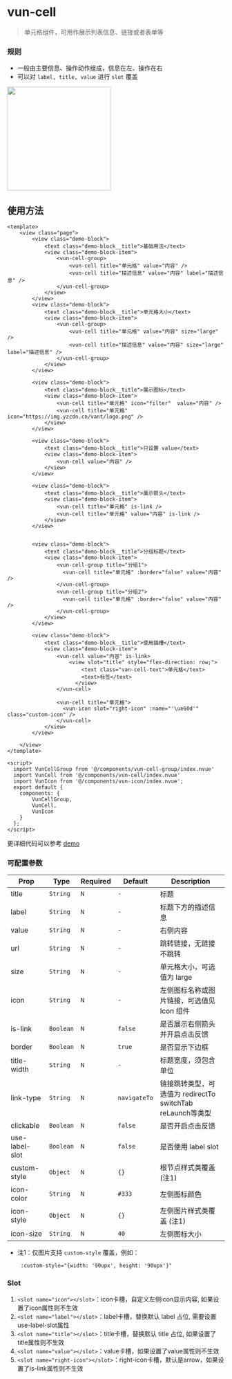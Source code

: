 # vun-cell 

>  单元格组件，可用作展示列表信息、链接或者表单等  

### 规则
  - 一般由主要信息、操作动作组成，信息在左、操作在右
  - 可以对 `label, title, value` 进行 `slot` 覆盖
  
<img src="https://github.com/wasdokij/vant-uni-nvue/blob/master/static/gif/cell.gif?raw=true" width="240"/>

## 使用方法

```vue
<template>
	<view class="page">
		<view class="demo-block">
			<text class="demo-block__title">基础用法</text>
			<view class="demo-block-item">
				<vun-cell-group>
					<vun-cell title="单元格" value="内容" />
					<vun-cell title="描述信息" value="内容" label="描述信息" />
				</vun-cell-group>
			</view>
		</view>
		<view class="demo-block">
			<text class="demo-block__title">单元格大小</text>
			<view class="demo-block-item">
				<vun-cell-group>
					<vun-cell title="单元格" value="内容" size="large" />
					<vun-cell title="描述信息" value="内容" size="large" label="描述信息" />
				</vun-cell-group>
			</view>
		</view>

		<view class="demo-block">
			<text class="demo-block__title">展示图标</text>
			<view class="demo-block-item">
				<vun-cell title="单元格" icon="filter"  value="内容" />
				<vun-cell title="单元格" icon="https://img.yzcdn.cn/vant/logo.png" />
			</view>
		</view>
		
		<view class="demo-block">
			<text class="demo-block__title">只设置 value</text>
			<view class="demo-block-item">
				<vun-cell value="内容" />
			</view>
		</view>
		
		<view class="demo-block">
			<text class="demo-block__title">展示箭头</text>
			<view class="demo-block-item">
				<vun-cell title="单元格" is-link />
				<vun-cell title="单元格" value="内容" is-link />
			</view>
		</view>
		

		<view class="demo-block">
			<text class="demo-block__title">分组标题</text>
			<view class="demo-block-item">
				<vun-cell-group title="分组1">
				  <vun-cell title="单元格" :border="false" value="内容" />
				</vun-cell-group>
				<vun-cell-group title="分组2">
				  <vun-cell title="单元格" :border="false" value="内容" />
				</vun-cell-group>
			</view>
		</view>
		
		<view class="demo-block">
			<text class="demo-block__title">使用插槽</text>
			<view class="demo-block-item">
				<vun-cell value="内容" is-link>
					<view slot="title" style="flex-direction: row;">
					    <text class="van-cell-text">单元格</text>
					    <text>标签</text>
					  </view>
				</vun-cell>
				
				<vun-cell title="单元格">
				  <vun-icon slot="right-icon" :name="'\ue60d'" class="custom-icon" />
				</vun-cell>
			</view>
		</view>
		
	</view>
</template>

<script>
  import VunCellGroup from '@/components/vun-cell-group/index.nvue'
  import VunCell from '@/components/vun-cell/index.nvue'
  import VunIcon from '@/components/vun-icon/index.nvue';
  export default {
  	components: {
  		VunCellGroup,
  		VunCell,
  		VunIcon
  	}
  };
</script>
```
更详细代码可以参考 [demo]()


### 可配置参数

| Prop      | Type   |Required  | Default   | Description  |
|-------------|------------|--------|--------|-----|
| title | `String` | `N`|  `-` | 标题 |
| label | `String` | `N`|  `-` | 标题下方的描述信息 |
| value  | `String` | `N`| `-` | 右侧内容 |
| url  | `String` | `N`| `-`| 跳转链接，无链接不跳转 |
| size | `String` | `N`|`-` |  单元格大小，可选值为 large |
| icon | `String` |`N`| `-` |  	左侧图标名称或图片链接，可选值见 Icon 组件 |
| is-link | `Boolean` | `N`| `false` |  	是否展示右侧箭头并开启点击反馈 |
| border | `Boolean` | `N`| `true` | 是否显示下边框 |
| title-width | `String` | `N`| `-` |  标题宽度，须包含单位 |
| link-type | `String` |`N`| `navigateTo` | 链接跳转类型，可选值为 redirectTo switchTab reLaunch等类型 |
| clickable | `Boolean` |`N`| `false` | 是否开启点击反馈 |
| use-label-slot | `Boolean` |`N`| `false` | 是否使用 label slot |
| custom-style | `Object` |`N`| `{}` | 根节点样式类覆盖 (注1) |
| icon-color | `String` |`N`| `#333` | 左侧图标颜色 |
| icon-style | `Object` |`N`| `{}` | 左侧图片样式类覆盖 (注1) |
| icon-size | `String` |`N`| `40` | 左侧图标大小 |


- 注1：仅图片支持 `custom-style` 覆盖，例如：
    ```
     :custom-style="{width: '90upx', height: '90upx'}"
    ```

### Slot
1. `<slot name="icon"></slot>`：icon卡槽，自定义左侧icon显示内容, 如果设置了icon属性则不生效
2. `<slot name="label"></slot>`：label卡槽，替换默认 label 占位, 需要设置 use-label-slot属性
3. `<slot name="title"></slot>`：title卡槽，替换默认 title 占位, 如果设置了title属性则不生效
4. `<slot name="value"></slot>`：value卡槽，如果设置了value属性则不生效
5. `<slot name="right-icon"></slot>`：right-icon卡槽，默认是arrow，如果设置了is-link属性则不生效


